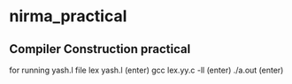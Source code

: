 # nirma_practical
## Compiler Construction practical
for running yash.l file 
lex yash.l (enter)
gcc lex.yy.c -ll (enter)
./a.out (enter) 
